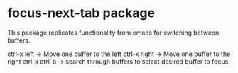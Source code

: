 # focus-next-tab package

This package replicates functionality from emacs for switching between buffers.

ctrl-x left -> Move one buffer to the left
ctrl-x right -> Move one buffer to the right
ctrl-x ctrl-b -> search through buffers to select desired buffer to focus.
